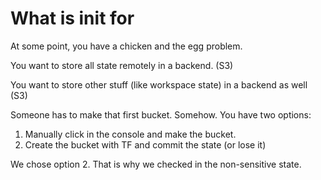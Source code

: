 # What is init for

At some point, you have a chicken and the egg problem.

You want to store all state remotely in a backend. (S3)

You want to store other stuff (like workspace state) in a backend
as well (S3)

Someone has to make that first bucket. Somehow. You have two options:

1. Manually click in the console and make the bucket.
2. Create the bucket with TF and commit the state (or lose it)

We chose option 2. That is why we checked in the non-sensitive state.
